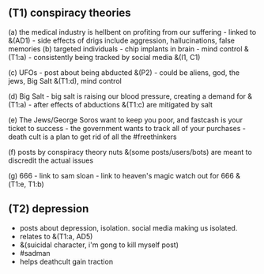 ## (T1) conspiracy theories
  (a) the medical industry is hellbent on profiting from our suffering
    - linked to &(AD1)
    - side effects of drigs include aggression, hallucinations, false memories
  (b) targeted individuals
    - chip implants in brain
    - mind control &(T1:a)
    - consistently being tracked by social media &(I1, C1)

  (c) UFOs
    - post about being abducted &(P2)
    - could be aliens, god, the jews, Big Salt &(T1:d), mind control

  (d) Big Salt
    - big salt is raising our blood pressure, creating a demand for &(T1:a)
    - after effects of abductions &(T1:c) are mitigated by salt

  (e) The Jews/George Soros want to keep you poor, and fastcash is your ticket to success
    - the government wants to track all of your purchases
    - death cult is a plan to get rid of all the #freethinkers

  (f) posts by conspiracy theory nuts &(some posts/users/bots) are meant to discredit the actual issues

  (g) 666
    - link to sam sloan
    - link to heaven's magic watch out for 666 &(T1:e, T1:b)

## (T2) depression
  - posts about depression, isolation. social media making us isolated.
  - relates to &(T1:a, AD5)
  - &(suicidal character, i'm gong to kill myself post)
  - #sadman
  - helps deathcult gain traction

